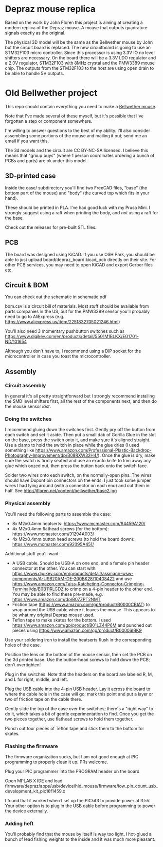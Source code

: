 # Depraz mouse replica

Based on the work by John Floren this project is aiming at creating a modern replica of the Depraz mouse. A mouse that outputs quadrature signals exactly as the original.

The physical 3D model will be the same as the Bellwether mouse by John but the circuit board is replaced. The new circuitboard is going to use an STM32F103 micro controller. Since this processor is using 3.3V IO no level shifters are necessary. On the board there will be a 3.3V LDO regulator and a 2.0V regulator, STM32F103 with 8MHz crystal and the PMW3389 mouse chip. The outputs from the STM32F103 to the host are using open drain to be able to handle 5V outputs. 

# Old Bellwether project

This repo should contain everything you need to make a [Bellwether mouse](https://jfloren.net/bellwether.html).

Note that I've made several of these myself, but it's possible that I've forgotten a step or component somewhere.

I'm willing to answer questions to the best of my ability. I'll also consider assembling some portions of the mouse and mailing it out; send me an email if you want this.

The 3d models and the circuit are CC BY-NC-SA licensed. I believe this means that "group buys" (where 1 person coordinates ordering a bunch of PCBs and parts) are ok under this model.

## 3D-printed case

Inside the case/ subdirectory you'll find two FreeCAD files, "base" (the bottom part of the mouse) and "body" (the curved top which fits in your hand).

These should be printed in PLA. I've had good luck with my Prusa Mini. I strongly suggest using a raft when printing the body, and *not* using a raft for the base.

Check out the releases for pre-built STL files.

## PCB

The board was designed using KiCAD. If you use OSH Park, you should be able to just upload board/depraz_board.kicad_pcb directly on their site. For other PCB services, you may need to open KiCAD and export Gerber files etc.

## Circuit & BOM

You can check out the schematic in schematic.pdf

bom.csv is a circuit bill of materials. Most stuff should be available from parts companies in the US, but for the PMW3389 sensor you'll probably need to go to AliExpress (e.g. https://www.aliexpress.us/item/2251832705021246.html)

You'll also need 3 momentary pushbutton switches such as https://www.digikey.com/en/products/detail/5501M1BLKX/EG1701-ND/101654

Although you don't have to, I recommend using a DIP socket for the microcontroller in case you toast the microcontroller.

## Assembly

### Circuit assembly

In general it's all pretty straightforward but I strongly recommend installing the SMD level shifters first, all the rest of the components next, and then do the mouse sensor *last*.

### Doing the switches

I recommend gluing down the switches first. Gently pry off the button from each switch and set it aside. Then put a small dab of Gorilla Glue in the slot on the base, press the switch onto it, and make sure it's aligned straight. Use a clamp to hold the switch in place while the glue dries (I used something like https://www.amazon.com/Professional-Plastic-Backdrop-Photography-Improvement/dp/B08RXW32H4/). Once the glue is dry, make sure the switch is firmly seated and use an exacto knife to trim away any glue which oozed out, then press the button back onto the switch face.

Solder two wires onto each switch, on the normally-open pins. The wires should have Dupont pin connectors on the ends; I just took some jumper wires I had lying around (with a connector on each end) and cut them in half. See http://jfloren.net/content/bellwether/base2.jpg

### Physical assembly

You'll need the following parts to assemble the case:

* 8x M2x0.4mm heatserts: https://www.mcmaster.com/94459A120/
* 4x M2x0.4mm flathead screws (for the bottom): https://www.mcmaster.com/91294A003/
* 4x M2x0.4mm button head screws (to hold the board down): https://www.mcmaster.com/92095A451/

Additional stuff you'll want:

* A USB cable. Should be USB-A on one end, and a female pin header connector at the other. You can start with https://www.digikey.com/en/products/detail/assmann-wsw-components/A-USB20AM-OE-200BK28/10408422 and use https://www.amazon.com/Taiss-Ratcheting-Connector-Crimping-Terminal/dp/B0B11RLGDZ to crimp on a 4-pin header to the other end. You may be able to find these pre-made, e.g. https://www.amazon.com/dp/B07ZPT2NMT
* Friction tape (https://www.amazon.com/gp/product/B0000CBIAT) to wrap around the USB cable where it leaves the mouse. This appears to be what my original Depraz mouse used.
* Teflon tape to make skates for the bottom. I used https://www.amazon.com/gp/product/B01LZ44P6M and punched out pieces using https://www.amazon.com/gp/product/B00006IBK9

Use your soldering iron to install the heatserts flush in the corresponding holes of the case.

Position the lens on the bottom of the mouse sensor, then set the PCB on the 3d printed base. Use the button-head screws to hold down the PCB; don't overtighten!

Plug in the switches. Note that the headers on the board are labeled R, M, and L for right, middle, and left.

Plug the USB cable into the 4-pin USB header. Lay it across the board to where the cable hole in the case will go; mark this point and put a layer or two of friction tape on the cable there.

Gently slide the top of the case over the switches; there's a "right way" to do it, which takes a bit of gentle experimentation to find. Once you get the two pieces together, use flathead screws to hold them together.

Punch out four pieces of Teflon tape and stick them to the bottom for skates.

### Flashing the firmware

The firmware organization sucks, but I am not good enough at PIC programming to properly clean it up. PRs welcome.

Plug your PIC programmer into the PROGRAM header on the board.

Open MPLAB X IDE and load firmware/depraz/apps/usb/device/hid_mouse/firmware/low_pin_count_usb_development_kit_pic16f1459.x

I found that it worked when I set up the PICkit3 to provide power at 3.5V. Your other option is to plug in the USB cable before programming to power the device externally.

### Adding heft

You'll probably find that the mouse by itself is way too light. I hot-glued a bunch of lead fishing weights to the inside and it was much more pleasant.
